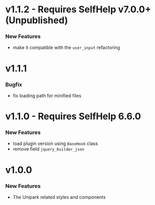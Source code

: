 # v1.1.2 - Requires SelfHelp v7.0.0+ (Unpublished)
### New Features
 - make it compatible with the `user_input` refactoring

# v1.1.1
### Bugfix
 - fix loading path for minified files 

# v1.1.0 - Requires SelfHelp 6.6.0
### New Features
 - load plugin version using `BaseHook` class
 - remove field `jquery_builder_json`

# v1.0.0

### New Features

 - The Unipark related styles and components
